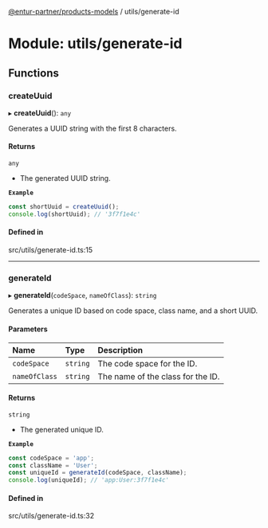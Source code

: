 [@entur-partner/products-models](../README.md) / utils/generate-id

# Module: utils/generate-id

## Functions

### createUuid

▸ **createUuid**(): `any`

Generates a UUID string with the first 8 characters.

#### Returns

`any`

- The generated UUID string.

**`Example`**

```ts
const shortUuid = createUuid();
console.log(shortUuid); // '3f7f1e4c'
```

#### Defined in

src/utils/generate-id.ts:15

___

### generateId

▸ **generateId**(`codeSpace`, `nameOfClass`): `string`

Generates a unique ID based on code space, class name, and a short UUID.

#### Parameters

| Name | Type | Description |
| :------ | :------ | :------ |
| `codeSpace` | `string` | The code space for the ID. |
| `nameOfClass` | `string` | The name of the class for the ID. |

#### Returns

`string`

- The generated unique ID.

**`Example`**

```ts
const codeSpace = 'app';
const className = 'User';
const uniqueId = generateId(codeSpace, className);
console.log(uniqueId); // 'app:User:3f7f1e4c'
```

#### Defined in

src/utils/generate-id.ts:32
